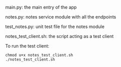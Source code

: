 main.py: the main entry of the app

notes.py: notes service module with all the endpoints

test_notes.py: unit test file for the notes module

notes_test_client.sh: the script acting as a test client

To run the test client:
```
chmod u+x notes_test_client.sh
./notes_test_client.sh
```
